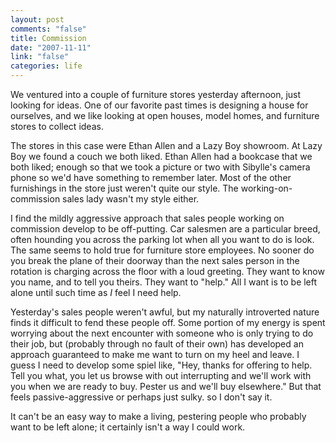 ```yaml
--- 
layout: post
comments: "false"
title: Commission
date: "2007-11-11"
link: "false"
categories: life
---
```

We ventured into a couple of furniture stores yesterday afternoon, just looking for ideas.  One of our favorite past times is designing a house for ourselves, and we like looking at open houses, model homes, and furniture stores to collect ideas.

The stores in this case were Ethan Allen and a Lazy Boy showroom.  At Lazy Boy we found a couch we both liked.  Ethan Allen had a bookcase that we both liked; enough so that we took a picture or two with Sibylle's camera phone so we'd have something to remember later.  Most of the other furnishings in the store just weren't quite our style.  The working-on-commission sales lady wasn't my style either.

I find the mildly aggressive approach that sales people working on commission develop to be off-putting.  Car salesmen are a particular breed, often hounding you across the parking lot when all you want to do is look.  The same seems to hold true for furniture store employees.  No sooner do you break the plane of their doorway than the next sales person in the rotation is charging across the floor with a loud greeting.  They want to know you name, and to tell you theirs.  They want to "help."  All I want is to be left alone until such time as <i>I</i> feel I need help.

Yesterday's sales people weren't awful, but my naturally introverted nature finds it difficult to fend these people off.  Some portion of my energy is spent worrying about the next encounter with someone who is only trying to do their job, but (probably through no fault of their own) has developed an approach guaranteed to make me want to turn on my heel and leave.  I guess I need to develop some spiel like, "Hey, thanks for offering to help.  Tell you what, you let us browse with out interrupting and we'll work with you when we are ready to buy.  Pester us and we'll buy elsewhere."  But that feels passive-aggressive or perhaps just sulky. so I don't say it.

It can't be an easy way to make a living, pestering people who probably want to be left alone; it certainly isn't a way I could work.

